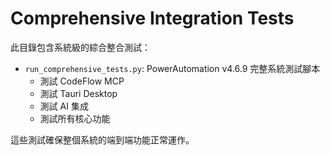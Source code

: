 # Comprehensive Integration Tests

此目錄包含系統級的綜合整合測試：

- `run_comprehensive_tests.py`: PowerAutomation v4.6.9 完整系統測試腳本
  - 測試 CodeFlow MCP
  - 測試 Tauri Desktop
  - 測試 AI 集成
  - 測試所有核心功能

這些測試確保整個系統的端到端功能正常運作。
